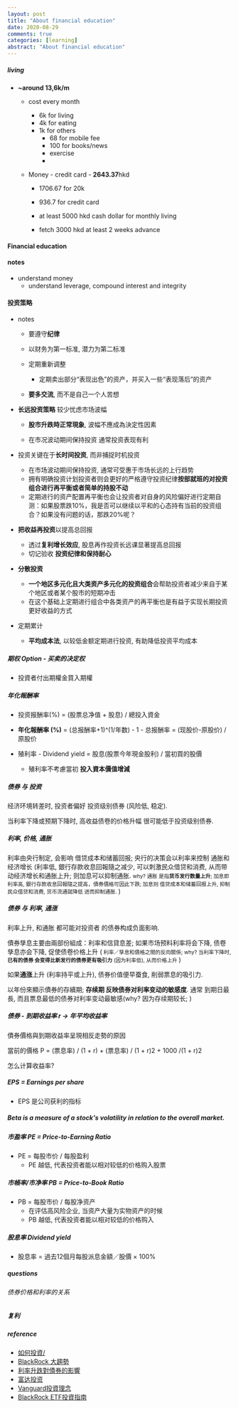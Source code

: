 ```yaml
---
layout: post
title: "About financial education"
date: 2020-08-29
comments: true
categories: [learning]
abstract: "About financial education"  
---
```



##### living
   * **~around 13,6k/m**
     - cost every month
       + 6k for living
       + 4k for eating
       + 1k for others
         - 68 for mobile fee
         - 100 for books/news
         - exercise  
         -

     - Money - credit card - **2643.37**hkd
       + 1706.67 for 20k
       + 936.7 for credit card  
         
       + at least 5000 hkd cash dollar for monthly living  
       + fetch 3000 hkd at least 2 weeks advance  

#### Financial education  

#### notes
   * understand money 
     - understand leverage, compound interest and integrity


#### 投资策略
   * notes
     - 要遵守**纪律**
     - 以财务为第一标准, 潜力为第二标准  
     - 定期重新调整  
       + 定期卖出部分“表现出色”的资产，并买入一些“表现落后”的资产  

     - **要多交流**, 而不是自己一个人苦想  

   * **长远投资策略** 较少忧虑市场波幅
     - **股市升跌時正常現象**, 波幅不應成為決定性因素

     - 在市况波动期间保持投资 通常投资表现有利


   * 投资关键在于**长时间投资**, 而非捕捉时机投资
     - 在市场波动期间保持投资, 通常可受惠于市场长远的上行趋势  
     - 拥有明确投资计划投资者则会更好的严格遵守投资纪律**按部就班的对投资组合进行再平衡或者简单的持股不动**    
     - 定期进行的资产配置再平衡也会让投资者对自身的风险偏好进行定期自测：如果股票跌10%，我是否可以继续以平和的心态持有当前的投资组合？如果没有问题的话，那跌20%呢？  


   * **把收益再投资**以提高总回报
     - 透过**复利增长效应**, 股息再作投资长远课显著提高总回报
     - 切记验收 **投资纪律和保持耐心**

   * **分散投资**  
     - **一个地区多元化且大类资产多元化的投资组合**会帮助投资者减少来自于某个地区或者某个股市的短期冲击  
     - 在这个基础上定期进行组合中各类资产的再平衡也是有益于实现长期投资更好收益的方式  

   * 定期累计
     - **平均成本法**, 以较低金额定期进行投资, 有助降低投资平均成本  



##### **期权** Option - 买卖的**决定权**
   * 投資者付出期權金買入期權


##### 年化報酬率
   *  投资报酬率(%)  = (股票总净值 +  股息) / 總投入資金

   *  **年化報酬率 (%)**  = (总报酬率+1)^(1/年数) - 1
     - 总报酬率 = (现股价-原股价) / 原股价

   * 殖利率 - Dividend yield  = 股息(股票今年現金股利) / 當初買的股價
     - 殖利率不考慮當初 **投入資本價值增減**



##### 债券 与 投资
经济环境转差时, 投资者偏好 投资级别债券 (风险低, 稳定).

当利率下降或预期下降时, 高收益债卷的价格升幅 很可能低于投资级别债券.


##### 利率, 价格, 通胀
 利率由央行制定, 会影响 借贷成本和储蓄回报; 央行的决策会以利率来控制 通胀和经济增长 (利率低, 銀行存款收息回報隨之减少, 可以刺激民众借贷和消费, 从而带动经济增长和通胀上升; 则加息可以抑制通胀. <small> why? 通胀 是指**货币发行数量上升**; 加息即 利率高, 銀行存款收息回報隨之提高，債券價格可因此下跌; 加息则 借贷成本和储蓄回报上升, 抑制民众借贷和消费, 货币流通就降低 进而抑制通胀. </small>)

##### 债券 与 利率, 通涨
利率上升, 和通胀 都可能对投资者 的债券构成负面影响.

債券孳息主要由兩部份組成：利率和信貸息差; 如果市场预料利率将会下降, 债卷孳息亦会下降, 促使债卷价格上升  (<small>  利率／孳息和價格之間的反向關係; why? 当利率下降时, **已有的债券 会变得比新发行的债券更有吸引力** (因为利率低), 从而价格上升 </small>)

如果**通涨**上升 (利率持平或上升), 债券价值便早蚕食, 削弱票息的吸引力.


以年份來顯示債券的存續期; **存续期 反映债券对利率变动的敏感度**.
通常 到期日最長, 而且票息最低的债券对利率变动最敏感(why?  因为存续期较长; )

##### 债券  - 到期收益率  r -> 年平均收益率
債券價格與到期收益率呈現相反走勢的原因

當前的價格 P = (票息率) / (1 + r) + (票息率) / (1 + r)2 + 1000 /(1 + r)2

怎么计算收益率?


##### EPS = Earnings per share
   * EPS 是公司获利的指标

##### Beta is a measure of a stock's volatility in relation to the overall market.

##### 市盈率  PE = Price-to-Earning Ratio  
   * PE = 每股市价 / 每股盈利
      - PE 越低, 代表投资者能以相对较低的价格购入股票


##### 市帳率/市净率  PB = Price-to-Book Ratio  
   *  PB = 每股市价 / 每股净资产  
      - 在评估高风险企业, 当资产大量为实物资产的时候
      - PB 越低, 代表投资者能以相对较低的价格购入


##### 股息率  Dividend yield

   * 股息率 = 過去12個月每股派息金額／股價 × 100%



##### questions

###### 债券价格和利率的关系


##### 复利


##### reference 
* [如何投資/](https://www.fool.hk/)  
* [BlackRock 大趨勢](https://www.blackrock.com/hk/zh/investment-ideas/themes/megatrends)  
* [利率升跌對債券的影響](https://www.fidelity.com.hk/zh/start-investing/learn-about-investing/bond-investing-made-simple/how-interest-rates-affect-bonds)  
* [富达投资](https://www.fidelity.com.hk/zh/start-investing/learn-about-investing/bond-investing-made-simple/understanding-investment-grade-and-high-yield-bonds)  
* [Vanguard投資理念](https://www.vanguard.com.cn/investment-philosophies/)  
* [BlackRock ETF投資指南](https://www.blackrock.com/hk/zh/etfs-simplified)   
